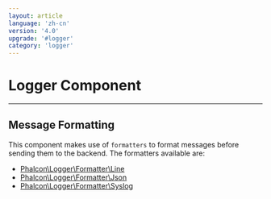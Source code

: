 ```yaml
---
layout: article
language: 'zh-cn'
version: '4.0'
upgrade: '#logger'
category: 'logger'
---
```

# Logger Component

* * *

## Message Formatting

This component makes use of `formatters` to format messages before sending them to the backend. The formatters available are:

- [Phalcon\Logger\Formatter\Line](api/Phalcon_Logger_Formatter_Line)
- [Phalcon\Logger\Formatter\Json](api/Phalcon_Logger_Formatter_Json)
- [Phalcon\Logger\Formatter\Syslog](api/Phalcon_Logger_Formatter_Syslog)